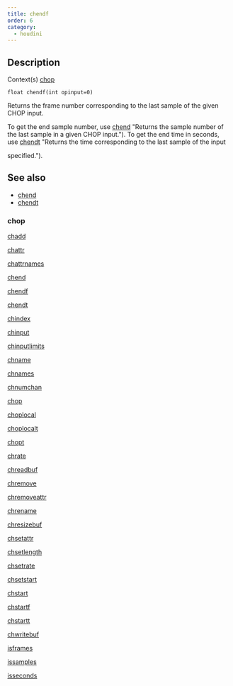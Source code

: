 ```yaml
---
title: chendf
order: 6
category:
  - houdini
---
```


## Description

Context(s) [chop](../contexts/chop.html)

`float chendf(int opinput=0)`

Returns the frame number corresponding to the last sample of the given CHOP
input.

To get the end sample number, use [chend](chend.html) "Returns the sample
number of the last sample in a given CHOP input."). To get the end time in
seconds, use [chendt](chendt.html) "Returns the time corresponding to the last
sample of the input

specified.").

## See also

- [chend](chend.html)
- [chendt](chendt.html)

### chop

[chadd](chadd.html)

[chattr](chattr.html)

[chattrnames](chattrnames.html)

[chend](chend.html)

[chendf](chendf.html)

[chendt](chendt.html)

[chindex](chindex.html)

[chinput](chinput.html)

[chinputlimits](chinputlimits.html)

[chname](chname.html)

[chnames](chnames.html)

[chnumchan](chnumchan.html)

[chop](chop.html)

[choplocal](choplocal.html)

[choplocalt](choplocalt.html)

[chopt](chopt.html)

[chrate](chrate.html)

[chreadbuf](chreadbuf.html)

[chremove](chremove.html)

[chremoveattr](chremoveattr.html)

[chrename](chrename.html)

[chresizebuf](chresizebuf.html)

[chsetattr](chsetattr.html)

[chsetlength](chsetlength.html)

[chsetrate](chsetrate.html)

[chsetstart](chsetstart.html)

[chstart](chstart.html)

[chstartf](chstartf.html)

[chstartt](chstartt.html)

[chwritebuf](chwritebuf.html)

[isframes](isframes.html)

[issamples](issamples.html)

[isseconds](isseconds.html)
